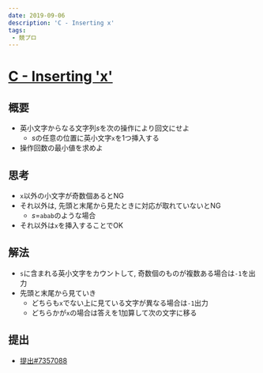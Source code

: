 ```yaml
---
date: 2019-09-06
description: 'C - Inserting x'
tags:
 - 競プロ
---
```


# [C - Inserting 'x'](https://atcoder.jp/contests/code-festival-2017-qualc/tasks/code_festival_2017_qualc_c)

## 概要
 - 英小文字からなる文字列$s$を次の操作により回文にせよ
   - $s$の任意の位置に英小文字`x`を1つ挿入する
 - 操作回数の最小値を求めよ

## 思考
 - `x`以外の小文字が奇数個あるとNG
 - それ以外は, 先頭と末尾から見たときに対応が取れていないとNG
   - $s$=`abab`のような場合
 - それ以外は`x`を挿入することでOK

## 解法
 - `s`に含まれる英小文字をカウントして, 奇数個のものが複数ある場合は`-1`を出力
 - 先頭と末尾から見ていき
   - どちらも`x`でない上に見ている文字が異なる場合は`-1`出力
   - どちらかが`x`の場合は答えを1加算して次の文字に移る

## 提出
 - [提出#7357088](https://atcoder.jp/contests/code-festival-2017-qualc/submissions/7357088)